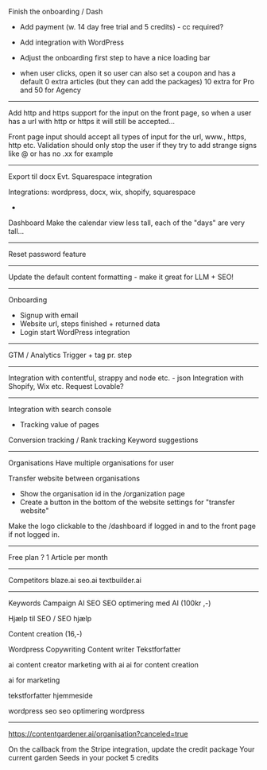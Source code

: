 Finish the onboarding / Dash
- Add payment (w. 14 day free trial and 5 credits) - cc required?
- Add integration with WordPress
- Adjust the onboarding first step to have a nice loading bar


- when user clicks, open it so user can also set a coupon and has a default 0 extra articles (but they can add the packages) 
10 extra for Pro and 50 for Agency

---

Add http and https support for the input on the front page, so when a user has a url with http or https it will still be accepted...

Front page input should accept all types of input for the url, www., https, http etc. Validation should only stop the user if they try to add strange signs like @ or has no .xx for example

---

Export til docx
Evt. Squarespace integration

Integrations:
wordpress, docx, wix, shopify, squarespace

-

Dashboard
Make the calendar view less tall, each of the "days" are very tall...

---

Reset password feature


---

Update the default content formatting - make it great for LLM + SEO!

---

Onboarding
- Signup with email
- Website url, steps finished + returned data
- Login start WordPress integration

---

GTM / Analytics
Trigger + tag pr. step 

---

Integration with contentful, strappy and node etc. - json
Integration with Shopify, Wix etc.
Request Lovable?

---

Integration with search console
- Tracking value of pages

Conversion tracking / 
Rank tracking
Keyword suggestions

---

Organisations
Have multiple organisations for user

Transfer website between organisations
- Show the organisation id in the /organization page
- Create a button in the bottom of the website settings for "transfer website" 

Make the logo clickable to the /dashboard if logged in and to the front page if not logged in. 



---

Free plan ?
1 Article per month

---

Competitors
blaze.ai
seo.ai
textbuilder.ai

---

Keywords
Campaign
AI SEO
SEO optimering med AI (100kr ,-)

Hjælp til SEO / SEO hjælp

Content creation (16,-)

Wordpress Copywriting
Content writer
Tekstforfatter

ai content creator
marketing with ai
ai for content creation

ai for marketing

tekstforfatter hjemmeside

wordpress seo
seo optimering wordpress


---


https://contentgardener.ai/organisation?canceled=true


On the callback from the Stripe integration, update the credit package 
Your current garden
Seeds in your pocket
5 credits